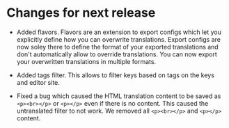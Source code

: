 # Changes for next release

- Added flavors. Flavors are an extension to export configs which let you explicitly define how you can overwrite translations. Export configs are now soley there to define the format of your exported translations and don't automatically allow to override translations. You can now export your overwritten translations in multiple formats.

- Added tags filter. This allows to filter keys based on tags on the keys and editor site.

- Fixed a bug which caused the HTML translation content to be saved as ```<p><br></p>``` or ```<p></p>``` even if there is no content. This caused the untranslated filter to not work. We removed all ```<p><br></p>``` and ```<p></p>``` content.
